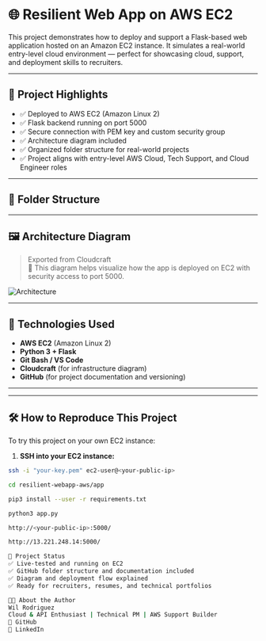 # 🌐 Resilient Web App on AWS EC2

This project demonstrates how to deploy and support a Flask-based web application hosted on an Amazon EC2 instance. It simulates a real-world entry-level cloud environment — perfect for showcasing cloud, support, and deployment skills to recruiters.

---

## 🚀 Project Highlights

- ✅ Deployed to AWS EC2 (Amazon Linux 2)
- ✅ Flask backend running on port 5000
- ✅ Secure connection with PEM key and custom security group
- ✅ Architecture diagram included
- ✅ Organized folder structure for real-world projects
- ✅ Project aligns with entry-level AWS Cloud, Tech Support, and Cloud Engineer roles

---

## 📁 Folder Structure


---

## 🖼️ Architecture Diagram

> Exported from Cloudcraft  
> 📌 This diagram helps visualize how the app is deployed on EC2 with security access to port 5000.

![Architecture](support-docs/architecture.png)

---

## 🧰 Technologies Used

- **AWS EC2** (Amazon Linux 2)
- **Python 3 + Flask**
- **Git Bash / VS Code**
- **Cloudcraft** (for infrastructure diagram)
- **GitHub** (for project documentation and versioning)

---

---

## 🛠️ How to Reproduce This Project

To try this project on your own EC2 instance:

1. **SSH into your EC2 instance:**

```bash
ssh -i "your-key.pem" ec2-user@<your-public-ip>

cd resilient-webapp-aws/app

pip3 install --user -r requirements.txt

python3 app.py

http://<your-public-ip>:5000/

http://13.221.248.14:5000/

🎯 Project Status
✅ Live-tested and running on EC2
✅ GitHub folder structure and documentation included
✅ Diagram and deployment flow explained
✅ Ready for recruiters, resumes, and technical portfolios

👨‍💻 About the Author
Wil Rodriguez
Cloud & API Enthusiast | Technical PM | AWS Support Builder
📁 GitHub
🔗 LinkedIn

